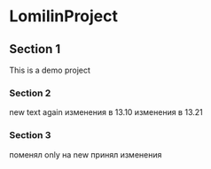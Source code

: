 LomilinProject
=============

## Section 1
This is a demo project

### Section 2
new text again
изменения в 13.10
изменения в 13.21

### Section 3
поменял only на new
принял изменения

